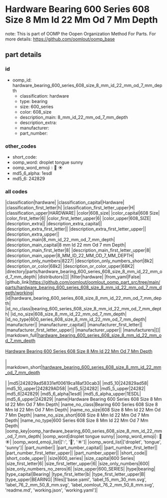 # Hardware Bearing 600 Series 608 Size 8 Mm Id 22 Mm Od 7 Mm Depth  

note: This is part of OOMP the Oopen Organization Method For Parts. For more details: https://github.com/oomlout/oomp_base

##  part details





### id
* oomp_id: hardware_bearing_600_series_608_size_8_mm_id_22_mm_od_7_mm_depth
  * classification: hardware
  * type: bearing
  * size: 600_series
  * color: 608_size
  * description_main: 8_mm_id_22_mm_od_7_mm_depth
  * description_extra: 
  * manufacturer: 
  * part_number: 

### other_codes
* short_code: 
* oomp_word: droplet tongue sunny
* oomp_word_emoji :droplet: :tongue: :sunny:
* md5_6_alpha: 1esdl
* md5_6: 242829

### all codes 
|classification|hardware|
|classification_capital|Hardware|
|classification_first_letter|h|
|classification_first_letter_upper|H|
|classification_upper|HARDWARE|
|color|608_size|
|color_capital|608 Size|
|color_first_letter|6|
|color_first_letter_upper|6|
|color_upper|608_SIZE|
|description_extra||
|description_extra_capital||
|description_extra_first_letter||
|description_extra_first_letter_upper||
|description_extra_upper||
|description_main|8_mm_id_22_mm_od_7_mm_depth|
|description_main_capital|8 mm Id 22 mm Od 7 mm Depth|
|description_main_first_letter|8|
|description_main_first_letter_upper|8|
|description_main_upper|8_MM_ID_22_MM_OD_7_MM_DEPTH|
|description_only_numbers|8227|
|description_only_numbers_short|8k2|
|description_or_color|68k2|
|description_or_color_upper|68K2|
|directory|parts/hardware_bearing_600_series_608_size_8_mm_id_22_mm_od_7_mm_depth|
|distributors|[]|
|filter|hardware|
|from_yaml|False|
|github_link|https://github.com/oomlout/oomlout_oomp_part_src/tree/main/parts/hardware_bearing_600_series_608_size_8_mm_id_22_mm_od_7_mm_depth/working|
|id|hardware_bearing_600_series_608_size_8_mm_id_22_mm_od_7_mm_depth|
|id_no_class|bearing_600_series_608_size_8_mm_id_22_mm_od_7_mm_depth|
|id_no_size|608_size_8_mm_id_22_mm_od_7_mm_depth|
|id_no_type|600_series_608_size_8_mm_id_22_mm_od_7_mm_depth|
|manufacturer||
|manufacturer_capital||
|manufacturer_first_letter||
|manufacturer_first_letter_upper||
|manufacturer_upper||
|manufacturers|[]|
|markdown_full|[hardware_bearing_600_series_608_size_8_mm_id_22_mm_od_7_mm_depth](https://github.com/oomlout/oomlout_oomp_part_src/tree/main/parts/hardware_bearing_600_series_608_size_8_mm_id_22_mm_od_7_mm_depth/working)<br>[](https://github.com/oomlout/oomlout_oomp_part_src/tree/main/parts/hardware_bearing_600_series_608_size_8_mm_id_22_mm_od_7_mm_depth/working)<br>[Hardware Bearing 600 Series 608 Size 8 Mm Id 22 Mm Od 7 Mm Depth](https://github.com/oomlout/oomlout_oomp_part_src/tree/main/parts/hardware_bearing_600_series_608_size_8_mm_id_22_mm_od_7_mm_depth/working)<br><br>|
|markdown_short|[hardware_bearing_600_series_608_size_8_mm_id_22_mm_od_7_mm_depth](https://github.com/oomlout/oomlout_oomp_part_src/tree/main/parts/hardware_bearing_600_series_608_size_8_mm_id_22_mm_od_7_mm_depth/working)<br><br>|
|md5|242829ad58331ef00619ca18af30cab3|
|md5_10|242829ad58|
|md5_10_upper|242829AD58|
|md5_5|24282|
|md5_5_upper|24282|
|md5_6|242829|
|md5_6_alpha|1esdl|
|md5_6_alpha_upper|1ESDL|
|md5_6_upper|242829|
|name|Hardware Bearing 600 Series 608 Size 8 Mm Id 22 Mm Od 7 Mm Depth|
|name_no_class|Bearing 600 Series 608 Size 8 Mm Id 22 Mm Od 7 Mm Depth|
|name_no_size|608 Size 8 Mm Id 22 Mm Od 7 Mm Depth|
|name_no_size_short|608 Size 8 Mm Id 22 Mm Od 7 Mm Depth|
|name_no_type|600 Series 608 Size 8 Mm Id 22 Mm Od 7 Mm Depth|
|oomp_key|oomp_hardware_bearing_600_series_608_size_8_mm_id_22_mm_od_7_mm_depth|
|oomp_word|droplet tongue sunny|
|oomp_word_emoji|:droplet: :tongue: :sunny:|
|oomp_word_emoji_list|[':droplet:', ':tongue:', ':sunny:']|
|oomp_word_list|['droplet', 'tongue', 'sunny']|
|part_number||
|part_number_capital||
|part_number_first_letter||
|part_number_first_letter_upper||
|part_number_upper||
|short_code||
|short_code_upper||
|size|600_series|
|size_capital|600 Series|
|size_first_letter|6|
|size_first_letter_upper|6|
|size_only_numbers|600|
|size_only_numbers_no_zeros|6|
|size_upper|600_SERIES|
|type|bearing|
|type_capital|Bearing|
|type_first_letter|b|
|type_first_letter_upper|B|
|type_upper|BEARING|
|files|['base.yaml', 'label_15_mm_30_mm.svg', 'label_76_2_mm_50_8_mm.svg', 'label_oomlout_76_2_mm_50_8_mm.svg', 'readme.md', 'working.json', 'working.yaml']|
